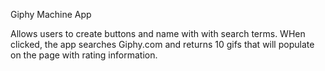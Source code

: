 Giphy Machine App

Allows users to create buttons and name with with search terms.
WHen clicked, the app searches Giphy.com and returns 10 gifs that
will populate on the page with rating information.